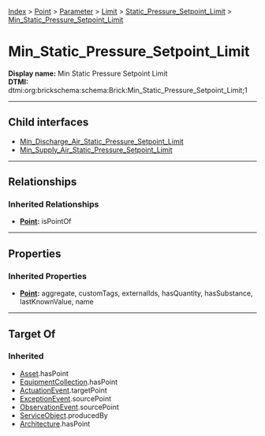 [Index](../../../../../Index.md) > [Point](../../../../Point.md) > [Parameter](../../../Parameter.md) > [Limit](../../Limit.md) > [Static_Pressure_Setpoint_Limit](../Static_Pressure_Setpoint_Limit.md) > [Min_Static_Pressure_Setpoint_Limit](#)
# Min_Static_Pressure_Setpoint_Limit

**Display name:** Min Static Pressure Setpoint Limit<br />
**DTMI:** dtmi:org:brickschema:schema:Brick:Min_Static_Pressure_Setpoint_Limit;1

---

## Child interfaces
* [Min_Discharge_Air_Static_Pressure_Setpoint_Limit](Min_Discharge_Air_Static_Pressure_Setpoint_Limit.md)
* [Min_Supply_Air_Static_Pressure_Setpoint_Limit](Min_Supply_Air_Static_Pressure_Setpoint_Limit.md)

---

## Relationships
### Inherited Relationships
* **[Point](../../../../Point.md):** isPointOf

---

## Properties
### Inherited Properties
* **[Point](../../../../Point.md):** aggregate, customTags, externalIds, hasQuantity, hasSubstance, lastKnownValue, name

---

## Target Of
### Inherited
* [Asset](../../../../../Asset/Asset.md).hasPoint
* [EquipmentCollection](../../../../../Collection/AssetCollection/EquipmentCollection/EquipmentCollection.md).hasPoint
* [ActuationEvent](../../../../../Event/PointEvent/ActuationEvent.md).targetPoint
* [ExceptionEvent](../../../../../Event/PointEvent/ExceptionEvent.md).sourcePoint
* [ObservationEvent](../../../../../Event/PointEvent/ObservationEvent.md).sourcePoint
* [ServiceObject](../../../../../Information/ServiceObject/ServiceObject.md).producedBy
* [Architecture](../../../../../Space/Architecture/Architecture.md).hasPoint
